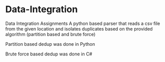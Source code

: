 # Data-Integration
Data Integration Assignments
A python based parser that reads a csv file from the given location and isolates duplicates based on the provided algorithm (partition based and brute force)

Partition based dedup was done in Python

Brute force based dedup was done in C#
